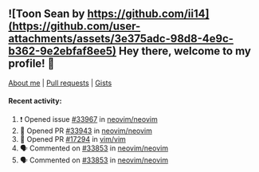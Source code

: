## ![Toon Sean by https://github.com/ii14](https://github.com/user-attachments/assets/3e375adc-98d8-4e9c-b362-9e2ebfaf8ee5) Hey there, welcome to my profile! 👋

[About me](https://seandewar.github.io/)
 | [Pull requests](https://github.com/search?p=1&q=author%3Aseandewar+is%3Apr)
 | [Gists](https://gist.github.com/seandewar)

#### Recent activity:

<!--START_SECTION:activity-->
1. ❗ Opened issue [#33967](https://github.com/neovim/neovim/issues/33967) in [neovim/neovim](https://github.com/neovim/neovim)
2. 💪 Opened PR [#33943](https://github.com/neovim/neovim/pull/33943) in [neovim/neovim](https://github.com/neovim/neovim)
3. 💪 Opened PR [#17294](https://github.com/vim/vim/pull/17294) in [vim/vim](https://github.com/vim/vim)
4. 🗣 Commented on [#33853](https://github.com/neovim/neovim/issues/33853#issuecomment-2867616337) in [neovim/neovim](https://github.com/neovim/neovim)
5. 🗣 Commented on [#33853](https://github.com/neovim/neovim/issues/33853#issuecomment-2867453903) in [neovim/neovim](https://github.com/neovim/neovim)
<!--END_SECTION:activity-->
